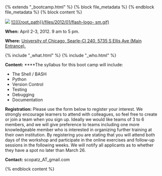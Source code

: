 {% extends "_bootcamp.html" %} {% block file_metadata %}  {% endblock
file_metadata %} {% block content %}

![](http://hackerwithin.org/thw/static/thwlogo-small.png)
[![]({{root_path}}/files/2012/01/flash-logo-
sm.gif)]({{root_path}}/files/2012/01/flash-logo-sm.gif)

**When:** April 2-3, 2012. 9 am to 5 pm.

**Where:** [University of Chicago, Searle-Cl 240](http://maps.google.com/maps?q=Searle+Chemical+Laboratory++5735+South+Ellis+Avenue++Chicago,+IL+60637&hl=en&ll=41.790689,-87.600131&spn=0.009087,0.019205&client=safari&oe=UTF-8&hq=Searle+Chemical+Laboratory++5735+South+Ellis+Avenue++Chicago,+IL+60637&radius=15000&t=m&z=16&iwloc=A)[, 5735 S Ellis Ave (Main Entrance)](http://maps.google.com/maps?q=Searle+Chemical+Laboratory++5735+South+Ellis+Avenue++Chicago,+IL+60637&hl=en&ll=41.790689,-87.600131&spn=0.009087,0.019205&client=safari&oe=UTF-8&hq=Searle+Chemical+Laboratory++5735+South+Ellis+Avenue++Chicago,+IL+60637&radius=15000&t=m&z=16&iwloc=A)[.](http://maps.google.com/maps?q=Searle+Chemical+Laboratory++5735+South+Ellis+Avenue++Chicago,+IL+60637&hl=en&ll=41.790689,-87.600131&spn=0.009087,0.019205&client=safari&oe=UTF-8&hq=Searle+Chemical+Laboratory++5735+South+Ellis+Avenue++Chicago,+IL+60637&radius=15000&t=m&z=16&iwloc=A)

{% include "_what.html" %} {% include "_who.html" %}

**Content:** ****The syllabus for this boot camp will include:

  * The Shell / BASH
  * Python
  * Version Control
  * Testing
  * Debugging
  * Documentation

**Registration:** Please use the form below to register your interest. We strongly encourage learners to attend with colleagues, so feel free to create or join a team when you sign up. Ideally we would like teams of 3 to 6 members, and we will give preference to teams including one more knowledgeable member who is interested in organizing further training at their own institution. By registering you are stating that you will attend both days of the workshop and participate in the online exercises and follow-up sessions in the following weeks. We will notify all applicants as to whether they have a spot no later than March 26.

**Contact:** scopatz_AT_gmail.com

{% endblock content %}

